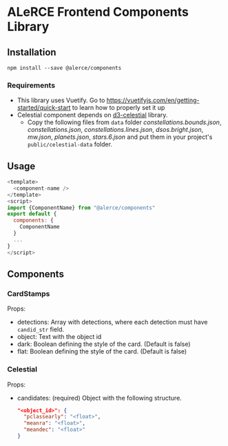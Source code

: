 # ALeRCE Frontend Components Library

## Installation

  `npm install --save @alerce/components`
  
### Requirements

- This library uses Vuetify. Go to https://vuetifyjs.com/en/getting-started/quick-start to learn how to properly set it up
- Celestial component depends on [d3-celestial](https://github.com/ofrohn/d3-celestial) library.
  + Copy the following files from `data` folder *constellations.bounds.json*, *constellations.json*, *constellations.lines.json*, *dsos.bright.json*, *mw.json*, *planets.json*, *stars.6.json* and put them in your project's `public/celestial-data` folder.

## Usage

```javascript
<template>
  <component-name />
</template>
<script>
import {ComponentName} from "@alerce/components"
export default {
  components: {
    ComponentName
  }
  ...
}
</script>
```

## Components

### CardStamps
Props: 
- detections: Array with detections, where each detection must have `candid_str` field.
- object: Text with the object id
- dark: Boolean defining the style of the card. (Default is false)
- flat: Boolean defining the style of the card. (Default is false)

### Celestial
Props:
- candidates: (required) Object with the following structure.
  ```json
  "<object_id>": {
    "pclassearly": "<float>",
    "meanra": "<float>",
    "meandec": "<float>"
  }
  ```

